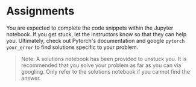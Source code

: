 # Assignments

You are expected to complete the code snippets within the Jupyter notebook. If you get stuck, let the instructors know so that they can help you. Ultimately, check out Pytorch's documentation and google `pytorch your_error` to find solutions specific to your problem.

> Note: A solutions notebook has been provided to unstuck you. It is recommended that you solve your problem as far as you can via googling. Only refer to the solutions notebook if you cannot find the answer.

   